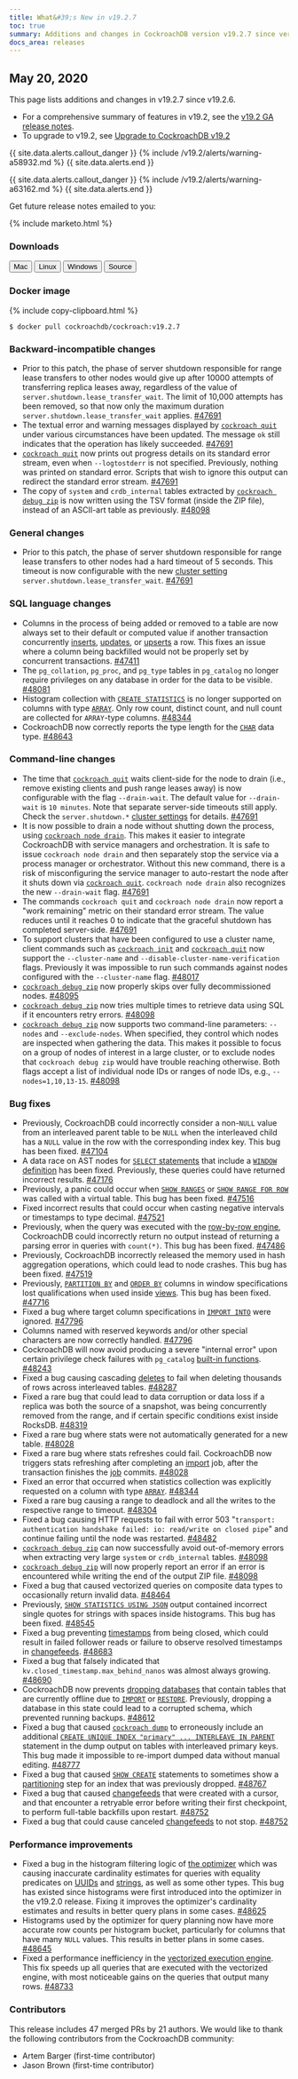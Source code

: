 ```yaml
---
title: What&#39;s New in v19.2.7
toc: true
summary: Additions and changes in CockroachDB version v19.2.7 since version v19.2.6
docs_area: releases 
---
```


## May 20, 2020

This page lists additions and changes in v19.2.7 since v19.2.6.

- For a comprehensive summary of features in v19.2, see the [v19.2 GA release notes](v19.2.0.html).
- To upgrade to v19.2, see [Upgrade to CockroachDB v19.2](../v19.2/upgrade-cockroach-version.html)

{{ site.data.alerts.callout_danger }}
{%  include /v19.2/alerts/warning-a58932.md %}
{{ site.data.alerts.end }}

{{ site.data.alerts.callout_danger }}
{%  include /v19.2/alerts/warning-a63162.md %}
{{ site.data.alerts.end }}

Get future release notes emailed to you:

{%  include marketo.html %}

### Downloads

<div id="os-tabs" class="clearfix os-tabs_button-outline-primary">
    <a href="https://binaries.cockroachdb.com/cockroach-v19.2.7.darwin-10.9-amd64.tgz"><button id="mac" data-eventcategory="mac-binary-release-notes">Mac</button></a>
    <a href="https://binaries.cockroachdb.com/cockroach-v19.2.7.linux-amd64.tgz"><button id="linux" data-eventcategory="linux-binary-release-notes">Linux</button></a>
    <a href="https://binaries.cockroachdb.com/cockroach-v19.2.7.windows-6.2-amd64.zip"><button id="windows" data-eventcategory="windows-binary-release-notes">Windows</button></a>
    <a href="https://binaries.cockroachdb.com/cockroach-v19.2.7.src.tgz"><button id="source" data-eventcategory="source-release-notes">Source</button></a>
</div>

### Docker image

{%  include copy-clipboard.html %}
~~~shell
$ docker pull cockroachdb/cockroach:v19.2.7
~~~


### Backward-incompatible changes

- Prior to this patch, the phase of server shutdown responsible for range lease transfers to other nodes would give up after 10000 attempts of transferring replica leases away, regardless of the value of `server.shutdown.lease_transfer_wait`. The limit of 10,000 attempts has been removed, so that now only the maximum duration `server.shutdown.lease_transfer_wait` applies. [#47691][#47691]
- The textual error and warning messages displayed by [`cockroach quit`](../v19.2/cockroach-quit.html) under various circumstances have been updated. The message `ok` still indicates that the operation has likely succeeded. [#47691][#47691]
- [`cockroach quit`](../v19.2/cockroach-quit.html) now prints out progress details on its standard error stream, even when `--logtostderr` is not specified. Previously, nothing was printed on standard error. Scripts that wish to ignore this output can redirect the standard error stream. [#47691][#47691]
- The copy of `system` and `crdb_internal` tables extracted by [`cockroach debug zip`](../v19.2/cockroach-debug-zip.html) is now written using the TSV format (inside the ZIP file), instead of an ASCII-art table as previously. [#48098][#48098]

### General changes

- Prior to this patch, the phase of server shutdown responsible for range lease transfers to other nodes had a hard timeout of 5 seconds. This timeout is now configurable with the new [cluster setting](../v19.2/set-cluster-setting.html) `server.shutdown.lease_transfer_wait`. [#47691][#47691]

### SQL language changes

- Columns in the process of being added or removed to a table are now always set to their default or computed value if another transaction concurrently [inserts](../v19.2/insert.html), [updates](../v19.2/update.html), or [upserts](../v19.2/upsert.html) a row. This fixes an issue where a column being backfilled would not be properly set by concurrent transactions. [#47411][#47411]
- The `pg_collation`, `pg_proc`, and `pg_type` tables in `pg_catalog` no longer require privileges on any database in order for the data to be visible. [#48081][#48081]
- Histogram collection with [`CREATE STATISTICS`](../v19.2/create-statistics.html) is no longer supported on columns with type [`ARRAY`](../v19.2/array.html). Only row count, distinct count, and null count are collected for `ARRAY`-type columns. [#48344][#48344]
- CockroachDB now correctly reports the type length for the [`CHAR`](../v19.2/string.html) data type. [#48643][#48643]

### Command-line changes

- The time that [`cockroach quit`](../v19.2/cockroach-quit.html) waits client-side for the node to drain (i.e., remove existing clients and push range leases away) is now configurable with the flag `--drain-wait`. The default value for `--drain-wait` is `10 minutes`. Note that separate server-side timeouts still apply. Check the `server.shutdown.*` [cluster settings](../v19.2/set-cluster-setting.html) for details. [#47691][#47691]
- It is now possible to drain a node without shutting down the process, using [`cockroach node drain`](../v19.2/cockroach-node.html). This makes it easier to integrate CockroachDB with service managers and orchestration. It is safe to issue `cockroach node drain` and then separately stop the service via a process manager or orchestrator. Without this new command, there is a risk of misconfiguring the service manager to auto-restart the node after it shuts down via [`cockroach quit`](../v19.2/cockroach-quit.html). `cockroach node drain` also recognizes the new `--drain-wait` flag. [#47691][#47691]
- The commands `cockroach quit` and `cockroach node drain` now report a "work remaining" metric on their standard error stream. The value reduces until it reaches 0 to indicate that the graceful shutdown has completed server-side. [#47691][#47691]
- To support clusters that have been configured to use a cluster name, client commands such as [`cockroach init`](../v19.2/cockroach-init.html) and [`cockroach quit`](../v19.2/cockroach-quit.html) now support the `--cluster-name` and `--disable-cluster-name-verification` flags. Previously it was impossible to run such commands against nodes configured with the `--cluster-name` flag. [#48017][#48017]
- [`cockroach debug zip`](../v19.2/cockroach-debug-zip.html) now properly skips over fully decommissioned nodes. [#48095][#48095]
- [`cockroach debug zip`](../v19.2/cockroach-debug-zip.html) now tries multiple times to retrieve data using SQL if it encounters retry errors. [#48098][#48098]
- [`cockroach debug zip`](../v19.2/cockroach-debug-zip.html) now supports two command-line parameters: `--nodes` and `--exclude-nodes`. When specified, they control which nodes are inspected when gathering the data. This makes it possible to focus on a group of nodes of interest in a large cluster, or to exclude nodes that `cockroach debug zip` would have trouble reaching otherwise. Both flags accept a list of individual node IDs or ranges of node IDs, e.g., `--nodes=1,10,13-15`. [#48098][#48098]

### Bug fixes

- Previously, CockroachDB could incorrectly consider a non-`NULL` value from an interleaved parent table to be `NULL` when the interleaved child has a `NULL` value in the row with the corresponding index key. This bug has been fixed. [#47104][#47104]
- A data race on AST nodes for [`SELECT` statements](../v19.2/select-clause.html) that include a [`WINDOW` definition](../v19.2/window-functions.html#window-definitions) has been fixed. Previously, these queries could have returned incorrect results. [#47176][#47176]
- Previously, a panic could occur when [`SHOW RANGES`](../v19.2/show-ranges.html) or [`SHOW RANGE FOR ROW`](../v19.2/show-range-for-row.html) was called with a virtual table. This bug has been fixed. [#47516][#47516]
- Fixed incorrect results that could occur when casting negative intervals or timestamps to type decimal. [#47521][#47521]
- Previously, when the query was executed with the [row-by-row engine](../v19.2/vectorized-execution.html), CockroachDB could incorrectly return no output instead of returning a parsing error in queries with `count(*)`. This bug has been fixed. [#47486][#47486]
- Previously, CockroachDB incorrectly released the memory used in hash aggregation operations, which could lead to node crashes. This bug has been fixed. [#47519][#47519]
- Previously, [`PARTITION BY`](../v19.2/partition-by.html) and [`ORDER BY`](../v19.2/query-order.html) columns in window specifications lost qualifications when used inside [views](../v19.2/views.html). This bug has been fixed. [#47716][#47716]
- Fixed a bug where target column specifications in [`IMPORT INTO`](../v19.2/import-into.html) were ignored. [#47796][#47796]
- Columns named with reserved keywords and/or other special characters are now correctly handled. [#47796][#47796]
- CockroachDB will now avoid producing a severe "internal error" upon certain privilege check failures with `pg_catalog` [built-in functions](../v19.2/functions-and-operators.html). [#48243][#48243]
- Fixed a bug causing cascading [deletes](../v19.2/delete.html) to fail when deleting thousands of rows across interleaved tables. [#48287][#48287]
- Fixed a rare bug that could lead to data corruption or data loss if a replica was both the source of a snapshot, was being concurrently removed from the range, and if certain specific conditions exist inside RocksDB. [#48319][#48319]
- Fixed a rare bug where stats were not automatically generated for a new table. [#48028][#48028]
- Fixed a rare bug where stats refreshes could fail. CockroachDB now triggers stats refreshing after completing an [import](../v19.2/import.html) job, after the transaction finishes the [job](../v19.2/show-jobs.html) commits. [#48028][#48028]
- Fixed an error that occurred when statistics collection was explicitly requested on a column with type [`ARRAY`](../v19.2/array.html). [#48344][#48344]
- Fixed a rare bug causing a range to deadlock and all the writes to the respective range to timeout. [#48304][#48304]
- Fixed a bug causing HTTP requests to fail with error 503 "`transport: authentication handshake failed: io: read/write on closed pipe`" and continue failing until the node was restarted. [#48482][#48482]
- [`cockroach debug zip`](../v19.2/cockroach-debug-zip.html) can now successfully avoid out-of-memory errors when extracting very large `system` or `crdb_internal` tables. [#48098][#48098]
- [`cockroach debug zip`](../v19.2/cockroach-debug-zip.html) will now properly report an error if an error is encountered while writing the end of the output ZIP file. [#48098][#48098]
- Fixed a bug that caused vectorized queries on composite data types to occasionally return invalid data. [#48464][#48464]
- Previously, [`SHOW STATISTICS USING JSON`](../v19.2/show-statistics.html) output contained incorrect single quotes for strings with spaces inside histograms. This bug has been fixed. [#48545][#48545]
- Fixed a bug preventing [timestamps](../v19.2/timestamp.html) from being closed, which could result in failed follower reads or failure to observe resolved timestamps in [changefeeds](../v19.2/changefeed-for.html). [#48683][#48683]
- Fixed a bug that falsely indicated that `kv.closed_timestamp.max_behind_nanos` was almost always growing. [#48690][#48690]
- CockroachDB now prevents [dropping databases](../v19.2/drop-database.html) that contain tables that are currently offline due to [`IMPORT`](../v19.2/import.html) or [`RESTORE`](../v19.2/restore.html). Previously, dropping a database in this state could lead to a corrupted schema, which prevented running backups. [#48612][#48612]
- Fixed a bug that caused [`cockroach dump`](../v19.2/cockroach-dump.html) to erroneously include an additional [`CREATE UNIQUE INDEX "primary" ... INTERLEAVE IN PARENT`](../v19.2/create-index.html) statement in the dump output on tables with interleaved primary keys. This bug made it impossible to re-import dumped data without manual editing. [#48777][#48777]
- Fixed a bug that caused [`SHOW CREATE`](../v19.2/show-create.html) statements to sometimes show a [partitioning](../v19.2/partitioning.html) step for an index that was previously dropped. [#48767][#48767]
- Fixed a bug that caused [changefeeds](../v19.2/create-changefeed.html) that were created with a cursor, and that encounter a retryable error before writing their first checkpoint, to perform full-table backfills upon restart. [#48752][#48752]
- Fixed a bug that could cause canceled [changefeeds](../v19.2/create-changefeed.html) to not stop. [#48752][#48752]

### Performance improvements

- Fixed a bug in the histogram filtering logic of [the optimizer](../v19.2/cost-based-optimizer.html) which was causing inaccurate cardinality estimates for queries with equality predicates on [UUIDs](../v19.2/uuid.html) and [strings](../v19.2/string.html), as well as some other types. This bug has existed since histograms were first introduced into the optimizer in the v19.2.0 release. Fixing it improves the optimizer's cardinality estimates and results in better query plans in some cases. [#48625][#48625]
- Histograms used by the optimizer for query planning now have more accurate row counts per histogram bucket, particularly for columns that have many `NULL` values. This results in better plans in some cases. [#48645][#48645]
- Fixed a performance inefficiency in the [vectorized execution engine](../v19.2/vectorized-execution.html). This fix speeds up all queries that are executed with the vectorized engine, with most noticeable gains on the queries that output many rows. [#48733][#48733]


### Contributors

This release includes 47 merged PRs by 21 authors.
We would like to thank the following contributors from the CockroachDB community:

- Artem Barger (first-time contributor)
- Jason Brown (first-time contributor)

[#47104]: https://github.com/cockroachdb/cockroach/pull/47104
[#47176]: https://github.com/cockroachdb/cockroach/pull/47176
[#47411]: https://github.com/cockroachdb/cockroach/pull/47411
[#47486]: https://github.com/cockroachdb/cockroach/pull/47486
[#47516]: https://github.com/cockroachdb/cockroach/pull/47516
[#47519]: https://github.com/cockroachdb/cockroach/pull/47519
[#47521]: https://github.com/cockroachdb/cockroach/pull/47521
[#47665]: https://github.com/cockroachdb/cockroach/pull/47665
[#47691]: https://github.com/cockroachdb/cockroach/pull/47691
[#47716]: https://github.com/cockroachdb/cockroach/pull/47716
[#47796]: https://github.com/cockroachdb/cockroach/pull/47796
[#48017]: https://github.com/cockroachdb/cockroach/pull/48017
[#48028]: https://github.com/cockroachdb/cockroach/pull/48028
[#48081]: https://github.com/cockroachdb/cockroach/pull/48081
[#48095]: https://github.com/cockroachdb/cockroach/pull/48095
[#48098]: https://github.com/cockroachdb/cockroach/pull/48098
[#48243]: https://github.com/cockroachdb/cockroach/pull/48243
[#48287]: https://github.com/cockroachdb/cockroach/pull/48287
[#48304]: https://github.com/cockroachdb/cockroach/pull/48304
[#48319]: https://github.com/cockroachdb/cockroach/pull/48319
[#48344]: https://github.com/cockroachdb/cockroach/pull/48344
[#48464]: https://github.com/cockroachdb/cockroach/pull/48464
[#48482]: https://github.com/cockroachdb/cockroach/pull/48482
[#48545]: https://github.com/cockroachdb/cockroach/pull/48545
[#48612]: https://github.com/cockroachdb/cockroach/pull/48612
[#48625]: https://github.com/cockroachdb/cockroach/pull/48625
[#48643]: https://github.com/cockroachdb/cockroach/pull/48643
[#48645]: https://github.com/cockroachdb/cockroach/pull/48645
[#48683]: https://github.com/cockroachdb/cockroach/pull/48683
[#48690]: https://github.com/cockroachdb/cockroach/pull/48690
[#48733]: https://github.com/cockroachdb/cockroach/pull/48733
[#48752]: https://github.com/cockroachdb/cockroach/pull/48752
[#48767]: https://github.com/cockroachdb/cockroach/pull/48767
[#48777]: https://github.com/cockroachdb/cockroach/pull/48777
